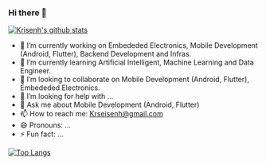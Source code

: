 ### Hi there 👋

[![Krisenh's github stats](https://github-readme-stats.vercel.app/api?username=3lVv0w&show_icons=true)](https://github.com/anuraghazra/github-readme-stats)

- 🔭 I’m currently working on Embededed Electronics, Mobile Development (Android, Flutter), Backend Development and Infras.
- 🌱 I’m currently learning Artificial Intelligent, Machine Learning and Data Engineer.
- 👯 I’m looking to collaborate on Mobile Development (Android, Flutter), Embededed Electronics.
- 🤔 I’m looking for help with ...
- 💬 Ask me about Mobile Development (Android, Flutter)
- 📫 How to reach me: Krseisenh@gmail.com
- 😄 Pronouns: ...
- ⚡ Fun fact: ...

[![Top Langs](https://github-readme-stats.vercel.app/api/top-langs/?username=3lVv0w)](https://github.com/anuraghazra/github-readme-stats)
